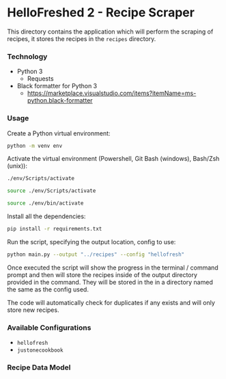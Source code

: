# HelloFreshed 2 - Recipe Scraper

This directory contains the application which will perform the scraping of recipes, it stores the recipes in the `recipes` directory.

### Technology

* Python 3
  * Requests
* Black formatter for Python 3
  * https://marketplace.visualstudio.com/items?itemName=ms-python.black-formatter

### Usage

Create a Python virtual environment:

```bash
python -m venv env
```

Activate the virtual environment (Powershell, Git Bash (windows), Bash/Zsh (unix)):

```bash
./env/Scripts/activate
```

```bash
source ./env/Scripts/activate
```

```bash
source ./env/bin/activate
```

Install all the dependencies:

```bash
pip install -r requirements.txt
```

Run the script, specifying the output location, config to use:

```bash
python main.py --output "../recipes" --config "hellofresh"
```

Once executed the script will show the progress in the terminal / command prompt and then will store the recipes inside of the output directory provided in the command. They will be stored in the in a directory named the same as the config used.

The code will automatically check for duplicates if any exists and will only store new recipes.

### Available Configurations

* `hellofresh`
* `justonecookbook`

### Recipe Data Model

